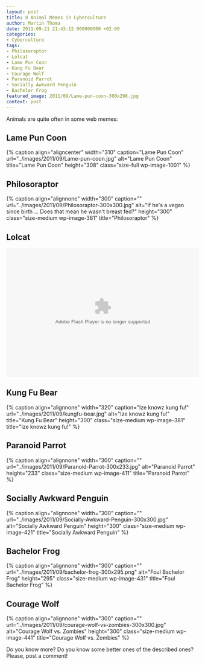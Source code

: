 ```yaml
---
layout: post
title: 8 Animal Memes in Cyberculture
author: Martin Thoma
date: 2011-09-21 21:43:12.000000000 +02:00
categories:
- Cyberculture
tags:
- Philosoraptor
- Lolcat
- Lame Pun Coon
- Kung Fu Bear
- Courage Wolf
- Paranoid Parrot
- Socially Awkward Penguin
- Bachelor Frog
featured_image: 2011/09/Lame-pun-coon-300x298.jpg
context: post
---
```

Animals are quite often in some web memes:
<h2>Lame Pun Coon</h2>
{% caption align="aligncenter" width="310" caption="Lame Pun Coon" url="../images/2011/09/Lame-pun-coon.jpg" alt="Lame Pun Coon" title="Lame Pun Coon" height="308" class="size-full wp-image-1001" %}

<h2>Philosoraptor</h2>
{% caption align="alignnone" width="300" caption="" url="../images/2011/09/Philosoraptor-300x300.jpg" alt="If he's a vegan since birth ... Does that mean he wasn't breast fed?"  height="300" class="size-medium wp-image-381" title="Philosoraptor" %}

<h2>Lolcat</h2>
<object width="512" height="341" classid="clsid:d27cdb6e-ae6d-11cf-96b8-444553540000" codebase="http://download.macromedia.com/pub/shockwave/cabs/flash/swflash.cab#version=6,0,40,0"><param name="flashvars" value="host=picasaweb.google.com&amp;hl=de&amp;feat=flashalbum&amp;RGB=0x000000&amp;feed=http%3A%2F%2Fpicasaweb.google.com%2Fdata%2Ffeed%2Fapi%2Fuser%2Fthemoosemind%2Falbumid%2F5444766564208572833%3Falt%3Drss%26kind%3Dphoto%26hl%3Dde" /><param name="pluginspage" value="http://www.macromedia.com/go/getflashplayer" /><param name="src" value="http://picasaweb.google.com/s/c/bin/slideshow.swf" /><embed width="512" height="341" type="application/x-shockwave-flash" src="http://picasaweb.google.com/s/c/bin/slideshow.swf" flashvars="host=picasaweb.google.com&amp;hl=de&amp;feat=flashalbum&amp;RGB=0x000000&amp;feed=http%3A%2F%2Fpicasaweb.google.com%2Fdata%2Ffeed%2Fapi%2Fuser%2Fthemoosemind%2Falbumid%2F5444766564208572833%3Falt%3Drss%26kind%3Dphoto%26hl%3Dde" pluginspage="http://www.macromedia.com/go/getflashplayer" /></object>

<h2>Kung Fu Bear</h2>
{% caption align="alignnone" width="320" caption="Ize knowz kung fu!" url="../images/2011/09/kungfu-bear.jpg" alt="Ize knowz kung fu!" title="Kung Fu Bear" height="300" class="size-medium wp-image-381" title="Ize knowz kung fu!" %}

<h2>Paranoid Parrot</h2>
{% caption align="alignnone" width="300" caption="" url="../images/2011/09/Paranoid-Parrot-300x233.jpg" alt="Paranoid Parrot"  height="233" class="size-medium wp-image-411" title="Paranoid Parrot" %}

<h2>Socially Awkward Penguin</h2>
{% caption align="alignnone" width="300" caption="" url="../images/2011/09/Socially-Awkward-Penguin-300x300.jpg" alt="Socially Awkward Penguin"  height="300" class="size-medium wp-image-421" title="Socially Awkward Penguin" %}

<h2>Bachelor Frog</h2>
{% caption align="alignnone" width="300" caption="" url="../images/2011/09/bachelor-frog-300x295.png" alt="Foul Bachelor Frog"  height="295" class="size-medium wp-image-431" title="Foul Bachelor Frog" %}

<h2>Courage Wolf</h2>
{% caption align="alignnone" width="300" caption="" url="../images/2011/09/courage-wolf-vs-zombies-300x300.jpg" alt="Courage Wolf vs. Zombies"  height="300" class="size-medium wp-image-441" title="Courage Wolf vs. Zombies" %}

Do you know more? Do you know some better ones of the described ones?
Please, post a comment!

